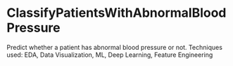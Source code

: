 # ClassifyPatientsWithAbnormalBloodPressure
Predict whether a patient has abnormal blood pressure or not. Techniques used: EDA, Data Visualization, ML, Deep Learning, Feature Engineering
